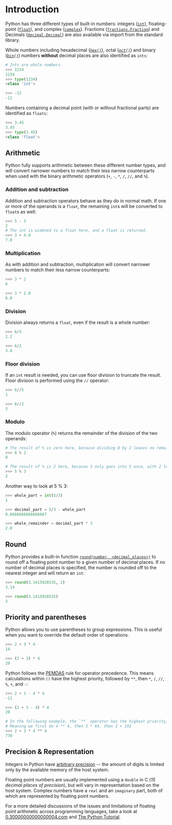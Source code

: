 # Introduction

Python has three different types of built-in numbers: integers ([`int`][int]), floating-point ([`float`][float]), and complex ([`complex`][complex]).
Fractions ([`fractions.Fraction`][fractions]) and Decimals ([`decimal.Decimal`][decimals]) are also available via import from the standard library.

Whole numbers including hexadecimal ([_`hex()`_][hex]), octal ([_`oct()`_][oct]) and binary ([_`bin()`_][bin]) numbers **without** decimal places are also identified as `ints`:

```python
# Ints are whole numbers.
>>> 1234
1234
>>> type(1234)
<class 'int'>

>>> -12
-12
```

Numbers containing a decimal point (with or without fractional parts) are identified as `floats`:

```python
>>> 3.45
3.45
>>> type(3.45)
<class 'float'>
```

## Arithmetic

Python fully supports arithmetic between these different number types, and will convert narrower numbers to match their less narrow counterparts when used with the binary arithmetic operators (`+`, `-`, `*`, `/`, `//`, and `%`).

### Addition and subtraction

Addition and subtraction operators behave as they do in normal math.
If one or more of the operands is a `float`, the remaining `int`s will be converted to `float`s as well:

```python
>>> 5 - 3
2
# The int is widened to a float here, and a float is returned.
>>> 3 + 4.0
7.0
```

### Multiplication

As with addition and subtraction, multiplication will convert narrower numbers to match their less narrow counterparts:

```python
>>> 3 * 2
6

>>> 3 * 2.0
6.0
```

### Division

Division always returns a `float`, even if the result is a whole number:

```python
>>> 6/5
1.2

>>> 6/2
3.0
```

### Floor division

If an `int` result is needed, you can use floor division to truncate the result.
Floor division is performed using the `//` operator:

```python
>>> 6//5
1

>>> 6//2
3
```

### Modulo

The modulo operator (`%`) returns the remainder of the division of the two operands:

```python
# The result of % is zero here, because dividing 8 by 2 leaves no remainder
>>> 8 % 2
0

# The result of % is 2 here, because 3 only goes into 5 once, with 2 leftover
>>> 5 % 3
2
```

Another way to look at 5 % 3:

```python
>>> whole_part = int(5/3)
1

>>> decimal_part = 5/3 - whole_part
0.6666666666666667

>>> whole_remainder = decimal_part * 3
2.0
```

## Round

Python provides a built-in function [`round(number, <decimal_places>)`][round] to round off a floating point number to a given number of decimal places.
If no number of decimal places is specified, the number is rounded off to the nearest integer and will return an `int`:

```python
>>> round(3.1415926535, 2)
3.14

>>> round(3.1415926535)
3
```

## Priority and parentheses

Python allows you to use parentheses to group expressions.
This is useful when you want to override the default order of operations.

```python
>>> 2 + 3 * 4
14

>>> (2 + 3) * 4
20
```

Python follows the [PEMDAS][pemdas] rule for operator precedence.
This means calculations within `()` have the highest priority, followed by `**`, then `*`, `/`, `//`, `%`, `+`, and `-`:

```python
>>> 2 + 3 - 4 * 4
-11

>>> (2 + 3 - 4) * 4
20

# In the following example, the `**` operator has the highest priority, then `*`, then `+`
# Meaning we first do 4 ** 4, then 3 * 64, then 2 + 192
>>> 2 + 3 * 4 ** 4
770
```

## Precision & Representation

Integers in Python have [arbitrary precision][arbitrary-precision] -- the amount of digits is limited only by the available memory of the host system.

Floating point numbers are usually implemented using a `double` in C (_15 decimal places of precision_), but will vary in representation based on the host system.
Complex numbers have a `real` and an `imaginary` part, both of which are represented by floating point numbers.

For a more detailed discussions of the issues and limitations of floating point arithmetic across programming languages, take a look at [0.30000000000000004.com][0.30000000000000004.com] and [The Python Tutorial][floating point math].

[0.30000000000000004.com]: https://0.30000000000000004.com/
[arbitrary-precision]: https://en.wikipedia.org/wiki/Arbitrary-precision_arithmetic
[bin]: https://docs.python.org/3/library/functions.html#bin
[complex]: https://docs.python.org/3/library/functions.html#complex
[decimals]: https://docs.python.org/3/library/decimal.html#module-decimal
[float]: https://docs.python.org/3/library/functions.html#float
[floating point math]: https://docs.python.org/3.9/tutorial/floatingpoint.html
[fractions]: https://docs.python.org/3/library/fractions.html
[hex]: https://docs.python.org/3/library/functions.html#hex
[int]: https://docs.python.org/3/library/functions.html#int
[oct]: https://docs.python.org/3/library/functions.html#oct
[pemdas]: https://mathworld.wolfram.com/PEMDAS.html
[round]: https://docs.python.org/3/library/functions.html#round
